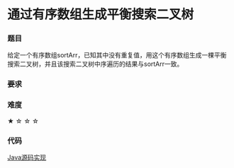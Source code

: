 # 通过有序数组生成平衡搜索二叉树

### 题目

给定一个有序数组sortArr，已知其中没有重复值，用这个有序数组生成一棵平衡搜索二叉树，并且该搜索二叉树中序遍历的结果与sortArr一致。

### ~~要求~~


### 难度

 ★ ☆ ☆ ☆

### 代码

 [Java源码实现](../../src/BTree/BTree16.java)
